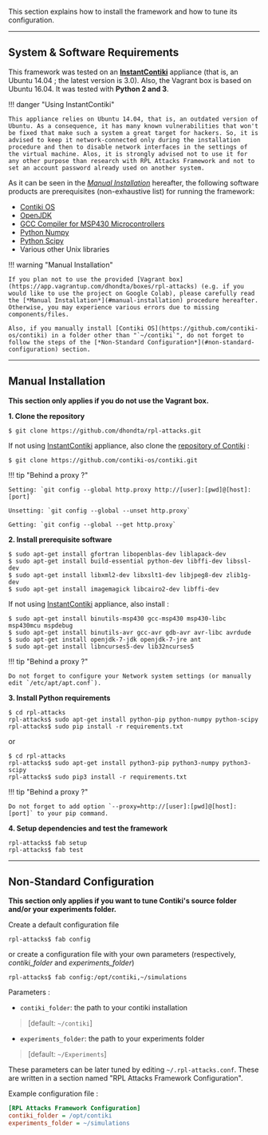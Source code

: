 This section explains how to install the framework and how to tune its configuration.

-----

## System & Software Requirements

This framework was tested on an [**InstantContiki**](https://sourceforge.net/projects/contiki/files/Instant%20Contiki/) appliance (that is, an Ubuntu 14.04 ; the latest version is 3.0). Also, the Vagrant box is based on Ubuntu 16.04. It was tested with **Python 2 and 3**.

!!! danger "Using InstantContiki"
    
    This appliance relies on Ubuntu 14.04, that is, an outdated version of Ubuntu. As a consequence, it has many known vulnerabilities that won't be fixed that make such a system a great target for hackers. So, it is advised to keep it network-connected only during the installation procedure and then to disable network interfaces in the settings of the virtual machine. Alos, it is strongly advised not to use it for any other purpose than research with RPL Attacks Framework and not to set an account password already used on another system.

As it can be seen in the [*Manual Installation*](#manual-installation) hereafter, the following software products are prerequisites (non-exhaustive list) for running the framework:

- [Contiki OS](https://github.com/contiki-os/contiki)
- [OpenJDK](https://openjdk.java.net/install/)
- [GCC Compiler for MSP430 Microcontrollers](https://www.ti.com/tool/MSP430-GCC-OPENSOURCE)
- [Python Numpy](https://numpy.org/)
- [Python Scipy](https://www.scipy.org/)
- Various other Unix libraries

!!! warning "Manual Installation"
    
    If you plan not to use the provided [Vagrant box](https://app.vagrantup.com/dhondta/boxes/rpl-attacks) (e.g. if you would like to use the project on Google Colab), please carefully read the [*Manual Installation*](#manual-installation) procedure hereafter. Otherwise, you may experience various errors due to missing components/files.
    
    Also, if you manually install [Contiki OS](https://github.com/contiki-os/contiki) in a folder other than "`~/contiki`", do not forget to follow the steps of the [*Non-Standard Configuration*](#non-standard-configuration) section.

-----

## Manual Installation

**This section only applies if you do not use the Vagrant box.**

**1. Clone the repository**

```shell-session
$ git clone https://github.com/dhondta/rpl-attacks.git
```
 
If not using [InstantContiki](https://sourceforge.net/projects/contiki/files/Instant%20Contiki/) appliance, also clone the [repository of Contiki](https://github.com/contiki-os/contiki) :

```shell-session
$ git clone https://github.com/contiki-os/contiki.git
```
     
!!! tip "Behind a proxy ?"
    
    Setting: `git config --global http.proxy http://[user]:[pwd]@[host]:[port]`
    
    Unsetting: `git config --global --unset http.proxy`
    
    Getting: `git config --global --get http.proxy`

**2. Install prerequisite software**

```shell-session
$ sudo apt-get install gfortran libopenblas-dev liblapack-dev
$ sudo apt-get install build-essential python-dev libffi-dev libssl-dev
$ sudo apt-get install libxml2-dev libxslt1-dev libjpeg8-dev zlib1g-dev
$ sudo apt-get install imagemagick libcairo2-dev libffi-dev
```

If not using [InstantContiki](https://sourceforge.net/projects/contiki/files/Instant%20Contiki/) appliance, also install :

```shell-session
$ sudo apt-get install binutils-msp430 gcc-msp430 msp430-libc msp430mcu mspdebug
$ sudo apt-get install binutils-avr gcc-avr gdb-avr avr-libc avrdude
$ sudo apt-get install openjdk-7-jdk openjdk-7-jre ant
$ sudo apt-get install libncurses5-dev lib32ncurses5
```

!!! tip "Behind a proxy ?"

    Do not forget to configure your Network system settings (or manually edit `/etc/apt/apt.conf`).

**3. Install Python requirements**

```shell-session
$ cd rpl-attacks
rpl-attacks$ sudo apt-get install python-pip python-numpy python-scipy
rpl-attacks$ sudo pip install -r requirements.txt
```

or

```shell-session
$ cd rpl-attacks
rpl-attacks$ sudo apt-get install python3-pip python3-numpy python3-scipy
rpl-attacks$ sudo pip3 install -r requirements.txt
```

!!! tip "Behind a proxy ?"

    Do not forget to add option `--proxy=http://[user]:[pwd]@[host]:[port]` to your pip command.
     
**4. Setup dependencies and test the framework**

```shell-session
rpl-attacks$ fab setup
rpl-attacks$ fab test
```

-----

## Non-Standard Configuration

**This section only applies if you want to tune Contiki's source folder and/or your experiments folder.**

Create a default configuration file

```shell-session
rpl-attacks$ fab config
```

or create a configuration file with your own parameters (respectively, *contiki_folder* and *experiments_folder*)

```shell-session
rpl-attacks$ fab config:/opt/contiki,~/simulations
```

Parameters :

- `contiki_folder`: the path to your contiki installation

>  [default: `~/contiki`]

- `experiments_folder`: the path to your experiments folder

>  [default: `~/Experiments`]

These parameters can be later tuned by editing ``~/.rpl-attacks.conf``. These are written in a section named "RPL Attacks Framework Configuration".

Example configuration file :

```cfg
[RPL Attacks Framework Configuration]
contiki_folder = /opt/contiki
experiments_folder = ~/simulations
```

